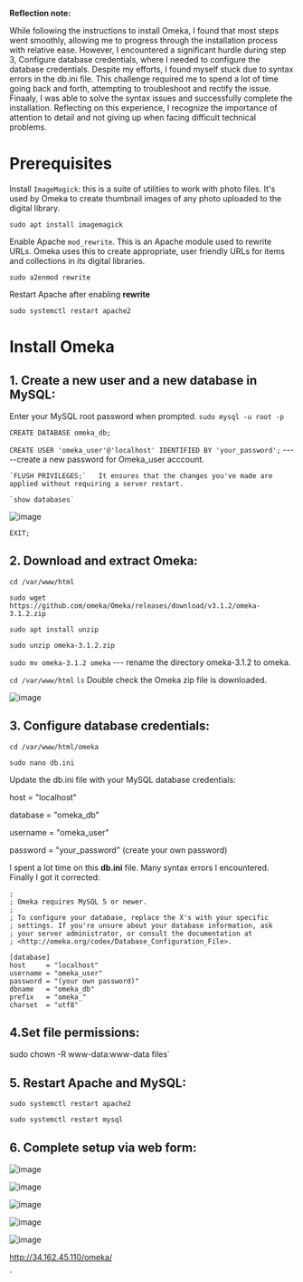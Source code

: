 **Reflection note:**

While following the instructions to install Omeka, I found that most steps went smoothly, allowing me to progress through the installation process with relative ease. However, I encountered a significant hurdle during step 3, Configure database credentials, where I needed to configure the database credentials. Despite my efforts, I found myself stuck due to syntax errors in the db.ini file. This challenge required me to spend a lot of time going back and forth, attempting to troubleshoot and rectify the issue. Finaaly, I was able to solve the syntax issues and successfully complete the installation. Reflecting on this experience, I recognize the importance of attention to detail and not giving up when facing difficult technical problems.

# Prerequisites
Install `ImageMagick`: this is a suite of utilities to work with photo files. It's used by Omeka to create thumbnail images of any photo uploaded to the digital library.

`sudo apt install imagemagick`

Enable Apache `mod_rewrite`. This is an Apache module used to rewrite URLs. Omeka uses this to create appropriate, user friendly URLs for items and collections in its digital libraries.

`sudo a2enmod rewrite`

 Restart Apache after enabling **rewrite**

 `sudo systemctl restart apache2`

# Install Omeka

## 1. Create a new user and a new database in MySQL:
   Enter your MySQL root password when prompted.
   `sudo mysql -u root -p`
   
   `CREATE DATABASE omeka_db;`
   
   `CREATE USER 'omeka_user'@'localhost' IDENTIFIED BY 'your_password';` -----create a new password for Omeka_user acccount.

    `FLUSH PRIVILEGES;`   It ensures that the changes you've made are applied without requiring a server restart.
   
    `show databases`
   
![image](https://github.com/angela-ren/syslib2024/assets/58860495/5532d27a-2ada-4e24-8049-d0eb6e8efc29)

`EXIT;`

## 2. Download and extract Omeka:

`cd /var/www/html`

`sudo wget https://github.com/omeka/Omeka/releases/download/v3.1.2/omeka-3.1.2.zip`

`sudo apt install unzip`

`sudo unzip omeka-3.1.2.zip`

`sudo mv omeka-3.1.2 omeka` ---  rename the directory omeka-3.1.2 to omeka.

`cd /var/www/html`   `ls`   Double check the Omeka zip file is downloaded.

![image](https://github.com/angela-ren/syslib2024/assets/58860495/166c9bae-ca07-48ab-a86d-b49f3d0e923f)

## 3. Configure database credentials:

`cd /var/www/html/omeka`

`sudo nano db.ini`

Update the db.ini file with your MySQL database credentials:

host = "localhost"

database = "omeka_db"

username = "omeka_user"

password = "your_password"  (create your own password)

I spent a lot time on this **db.ini** file. Many syntax errors I encountered. Finally I got it corrected:

```; Database Configuration File
;
; Omeka requires MySQL 5 or newer.
;
; To configure your database, replace the X's with your specific
; settings. If you're unsure about your database information, ask
; your server administrator, or consult the documentation at
; <http://omeka.org/codex/Database_Configuration_File>.

[database]
host     = "localhost"
username = "omeka_user"
password = "(your own password)"
dbname   = "omeka_db"
prefix   = "omeka_"
charset  = "utf8"
```

## 4.Set file permissions:

sudo chown -R www-data:www-data files`

## 5. Restart Apache and MySQL:

`sudo systemctl restart apache2`

`sudo systemctl restart mysql`

## 6. Complete setup via web form:

![image](https://github.com/angela-ren/syslib2024/assets/58860495/61bffc10-aa9c-4848-9fbe-8ee012683d4e)

![image](https://github.com/angela-ren/syslib2024/assets/58860495/b5adebdd-4757-426f-aca8-67c49f473b75)

![image](https://github.com/angela-ren/syslib2024/assets/58860495/0501ccd5-2f50-4f13-b4b4-f91aa134c40e)

![image](https://github.com/angela-ren/syslib2024/assets/58860495/40f6052c-97c7-4304-a78d-e459ad27e399)

![image](https://github.com/angela-ren/syslib2024/assets/58860495/e005620e-72f9-453f-b682-bc26918913ac)

http://34.162.45.110/omeka/


















`







   
   
